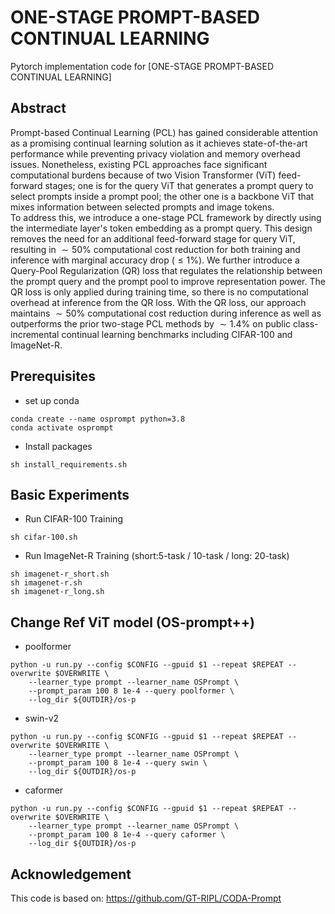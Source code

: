 # ONE-STAGE PROMPT-BASED CONTINUAL LEARNING
Pytorch implementation code for [ONE-STAGE PROMPT-BASED CONTINUAL LEARNING]


## Abstract 
Prompt-based Continual Learning (PCL) has gained considerable attention as a promising continual learning solution as it achieves state-of-the-art performance while preventing privacy violation and memory overhead issues. Nonetheless, existing PCL approaches face significant computational burdens because of two Vision Transformer (ViT) feed-forward stages; one is for the query
ViT that generates a prompt query to select prompts inside a prompt pool; the other one is a backbone ViT that mixes information between selected prompts and image tokens.  
To address this, we introduce a one-stage PCL framework by directly using the intermediate layer's token embedding as a prompt query. This design removes the need for an additional feed-forward stage for query ViT, resulting in $\sim 50\%$ computational cost reduction for both training and inference with marginal accuracy drop ($\le 1\%$). We further introduce a Query-Pool Regularization (QR) loss that regulates the relationship between the prompt query and the prompt pool to improve representation power. The QR loss is only applied during training time, so there is no computational overhead at inference from the QR loss. With the QR loss, our approach maintains $\sim 50\%$ computational cost reduction during inference as well as outperforms the prior two-stage PCL methods by $\sim 1.4\%$ on public class-incremental continual learning benchmarks including CIFAR-100 and ImageNet-R.

## Prerequisites
* set up conda
```
conda create --name osprompt python=3.8
conda activate osprompt
```
* Install packages
```
sh install_requirements.sh
``` 

## Basic Experiments


* Run CIFAR-100 Training

```
sh cifar-100.sh
```

* Run ImageNet-R Training (short:5-task / 10-task / long: 20-task)

```
sh imagenet-r_short.sh
sh imagenet-r.sh
sh imagenet-r_long.sh
```

## Change Ref ViT model (OS-prompt++)

* poolformer

```
python -u run.py --config $CONFIG --gpuid $1 --repeat $REPEAT --overwrite $OVERWRITE \
    --learner_type prompt --learner_name OSPrompt \
    --prompt_param 100 8 1e-4 --query poolformer \
    --log_dir ${OUTDIR}/os-p
``` 

* swin-v2

```
python -u run.py --config $CONFIG --gpuid $1 --repeat $REPEAT --overwrite $OVERWRITE \
    --learner_type prompt --learner_name OSPrompt \
    --prompt_param 100 8 1e-4 --query swin \
    --log_dir ${OUTDIR}/os-p
``` 

* caformer

```
python -u run.py --config $CONFIG --gpuid $1 --repeat $REPEAT --overwrite $OVERWRITE \
    --learner_type prompt --learner_name OSPrompt \
    --prompt_param 100 8 1e-4 --query caformer \
    --log_dir ${OUTDIR}/os-p
``` 


## Acknowledgement 
This code is based on: https://github.com/GT-RIPL/CODA-Prompt
 

